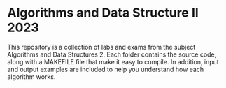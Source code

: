 # Algorithms and Data Structure II 2023

This repository is a collection of labs and exams from the subject Algorithms and Data Structures 2. Each folder contains the source code, along with a MAKEFILE file that make it easy to compile. In addition, input and output examples are included to help you understand how each algorithm works.
